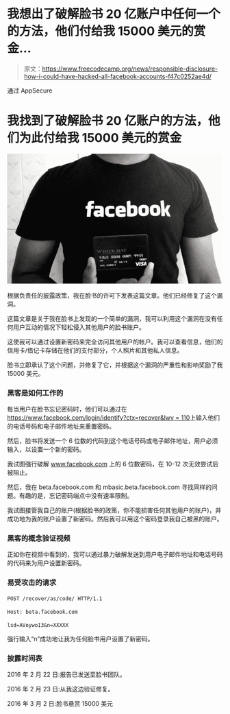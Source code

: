 # 我想出了破解脸书 20 亿账户中任何一个的方法，他们付给我 15000 美元的赏金…

> 原文：<https://www.freecodecamp.org/news/responsible-disclosure-how-i-could-have-hacked-all-facebook-accounts-f47c0252ae4d/>

通过 AppSecure

# 我找到了破解脸书 20 亿账户的方法，他们为此付给我 15000 美元的赏金

![1*YxD3C1C9qLsIGG4pqLv7ig](img/17ba8ce5a7d77718a17c557835804f34.png)

根据负责任的披露政策，我在脸书的许可下发表这篇文章。他们已经修复了这个漏洞。

这篇文章是关于我在脸书上发现的一个简单的漏洞，我可以利用这个漏洞在没有任何用户互动的情况下轻松侵入其他用户的脸书账户。

这使我可以通过设置新密码来完全访问其他用户的帐户。我可以查看信息，他们的信用卡/借记卡存储在他们的支付部分，个人照片和其他私人信息。

脸书立即承认了这个问题，并修复了它，并根据这个漏洞的严重性和影响奖励了我 15000 美元。

### 黑客是如何工作的

每当用户在脸书忘记密码时，他们可以通过在[https://www.facebook.com/login/identify?ctx=recover&lwv = 110](https://www.facebook.com/login/identify?ctx=recover&lwv=110&__mref=message)上输入他们的电话号码和电子邮件地址来重置密码。

然后，脸书将发送一个 6 位数的代码到这个电话号码或电子邮件地址，用户必须输入，以设置一个新的密码。

我试图强行破解 www.facebook.com 上的 6 位数密码，在 10-12 次无效尝试后被阻止。

然后，我在 beta.facebook.com 和 mbasic.beta.facebook.com 寻找同样的问题。有趣的是，忘记密码端点中没有速率限制。

我试图接管我自己的账户(根据脸书的政策，你不能损害任何其他用户的账户)，并成功地为我的账户设置了新密码。然后我可以用这个密码登录我自己被黑的账户。

### 黑客的概念验证视频

正如你在视频中看到的，我可以通过暴力破解发送到用户电子邮件地址和电话号码的代码来为用户设置新密码。

### **易受攻击的请求**

`POST /recover/as/code/ HTTP/1.1`

`Host: beta.facebook.com`

`lsd=AVoywo13&n=XXXXX`

强行输入“n”成功地让我为任何脸书用户设置了新密码。

### **披露时间表**

2016 年 2 月 22 日:报告已发送至脸书团队。

2016 年 2 月 23 日:从我这边验证修复。

2016 年 3 月 2 日:脸书悬赏 15000 美元